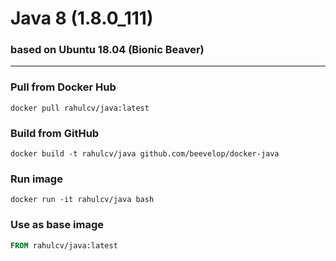 # Java 8 (1.8.0_111)
### based on Ubuntu 18.04 (Bionic Beaver)
----
### Pull from Docker Hub
```
docker pull rahulcv/java:latest
```

### Build from GitHub
```
docker build -t rahulcv/java github.com/beevelop/docker-java
```

### Run image
```
docker run -it rahulcv/java bash
```

### Use as base image
```Dockerfile
FROM rahulcv/java:latest
